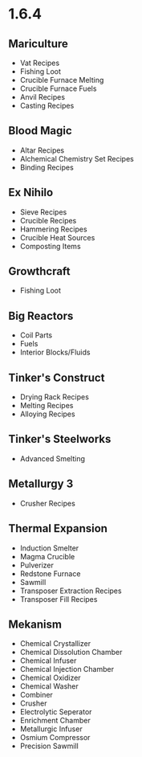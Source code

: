 # 1.6.4


## Mariculture

* Vat Recipes
* Fishing Loot
* Crucible Furnace Melting
* Crucible Furnace Fuels
* Anvil Recipes
* Casting Recipes

## Blood Magic

* Altar Recipes
* Alchemical Chemistry Set Recipes
* Binding Recipes

## Ex Nihilo

* Sieve Recipes
* Crucible Recipes
* Hammering Recipes
* Crucible Heat Sources
* Composting Items

## Growthcraft

* Fishing Loot

## Big Reactors

* Coil Parts
* Fuels
* Interior Blocks/Fluids

## Tinker's Construct

* Drying Rack Recipes
* Melting Recipes
* Alloying Recipes

## Tinker's Steelworks

* Advanced Smelting

## Metallurgy 3

* Crusher Recipes

## Thermal Expansion

* Induction Smelter
* Magma Crucible
* Pulverizer
* Redstone Furnace
* Sawmill
* Transposer Extraction Recipes
* Transposer Fill Recipes

## Mekanism

* Chemical Crystallizer
* Chemical Dissolution Chamber
* Chemical Infuser
* Chemical Injection Chamber
* Chemical Oxidizer
* Chemical Washer
* Combiner
* Crusher
* Electrolytic Seperator
* Enrichment Chamber
* Metallurgic Infuser
* Osmium Compressor
* Precision Sawmill